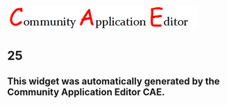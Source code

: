 ![CAE](https://github.com/PhilCAEOrg/frontendComponent-25/blob/gh-pages/img/logo.png)  

25
===================


This widget was automatically generated by the Community Application Editor CAE.  
---------------
